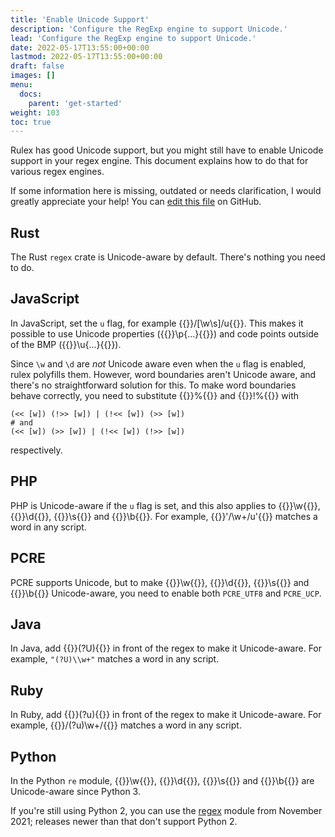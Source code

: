 ```yaml
---
title: 'Enable Unicode Support'
description: 'Configure the RegExp engine to support Unicode.'
lead: 'Configure the RegExp engine to support Unicode.'
date: 2022-05-17T13:55:00+00:00
lastmod: 2022-05-17T13:55:00+00:00
draft: false
images: []
menu:
  docs:
    parent: 'get-started'
weight: 103
toc: true
---
```


Rulex has good Unicode support, but you might still have to enable Unicode support in your regex
engine. This document explains how to do that for various regex engines.

If some information here is missing, outdated or needs clarification, I would greatly appreciate
your help! You can
[edit this file](https://github.com/rulex-rs/rulex-rs.github.io/tree/main/content/docs/get-started/enable-unicode.md)
on GitHub.

## Rust

The Rust `regex` crate is Unicode-aware by default. There's nothing you need to do.

## JavaScript

In JavaScript, set the `u` flag, for example {{<regexp>}}/[\w\s]/u{{</regexp>}}. This makes it
possible to use Unicode properties ({{<regexp>}}\p{...}{{</regexp>}}) and code points outside of the
BMP ({{<regexp>}}\u{...}{{</regexp>}}).

Since `\w` and `\d` are _not_ Unicode aware even when the `u` flag is enabled, rulex polyfills them.
However, word boundaries aren't Unicode aware, and there's no straightforward solution for this.
To make word boundaries behave correctly, you need to substitute {{<rulex>}}%{{</rulex>}} and
{{<rulex>}}!%{{</rulex>}} with

```rulex
(<< [w]) (!>> [w]) | (!<< [w]) (>> [w])
# and
(<< [w]) (>> [w]) | (!<< [w]) (!>> [w])
```

respectively.

## PHP

PHP is Unicode-aware if the `u` flag is set, and this also applies to {{<regexp>}}\w{{</regexp>}},
{{<regexp>}}\d{{</regexp>}}, {{<regexp>}}\s{{</regexp>}} and {{<regexp>}}\b{{</regexp>}}. For
example, {{<regexp>}}'/\w+/u'{{</regexp>}} matches a word in any script.

## PCRE

PCRE supports Unicode, but to make {{<regexp>}}\w{{</regexp>}}, {{<regexp>}}\d{{</regexp>}},
{{<regexp>}}\s{{</regexp>}} and {{<regexp>}}\b{{</regexp>}} Unicode-aware, you need to enable both
`PCRE_UTF8` and `PCRE_UCP`.

## Java

In Java, add {{<regexp>}}(?U){{</rulex>}} in front of the regex to make it Unicode-aware. For
example, `"(?U)\\w+"` matches a word in any script.

## Ruby

In Ruby, add {{<regexp>}}(?u){{</regexp>}} in front of the regex to make it Unicode-aware. For
example, {{<regexp>}}/(?u)\w+/{{</regexp>}} matches a word in any script.

## Python

In the Python `re` module, {{<regexp>}}\w{{</regexp>}}, {{<regexp>}}\d{{</regexp>}},
{{<regexp>}}\s{{</regexp>}} and {{<regexp>}}\b{{</regexp>}} are Unicode-aware since Python 3.

If you're still using Python 2, you can use the [regex](https://pypi.org/project/regex/2021.11.10/)
module from November 2021; releases newer than that don't support Python 2.
